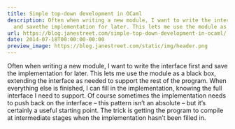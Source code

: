 ```yaml
---
title: Simple top-down development in OCaml
description: Often when writing a new module, I want to write the interface first
  and savethe implementation for later. This lets me use the module as a black box,extendi...
url: https://blog.janestreet.com/simple-top-down-development-in-ocaml/
date: 2014-07-18T00:00:00-00:00
preview_image: https://blog.janestreet.com/static/img/header.png
---
```


<p>Often when writing a new module, I want to write the interface first and save
the implementation for later. This lets me use the module as a black box,
extending the interface as needed to support the rest of the program. When
everything else is finished, I can fill in the implementation, knowing the full
interface I need to support. Of course sometimes the implementation needs to
push back on the interface – this pattern isn’t an absolute – but it’s certainly
a useful starting point. The trick is getting the program to compile at
intermediate stages when the implementation hasn’t been filled in.</p>
